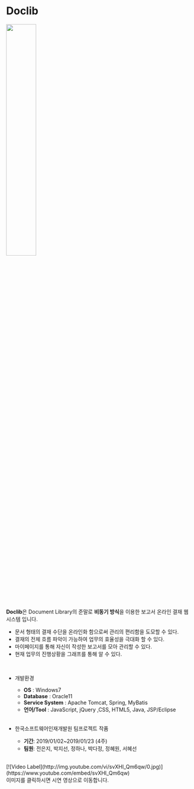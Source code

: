 # Doclib

<img src="https://user-images.githubusercontent.com/43291706/54088909-456e4f00-43a6-11e9-93e7-8a53e1b33f98.png" width="40%"></img>


**Doclib**은 Document Library의 준말로 **비동기 방식**을 이용한 보고서 온라인 결재 웹 시스템 입니다.<br>
*	문서 형태의 결재 수단을 온라인화 함으로써 관리의 편리함을 도모할 수 있다.
*	결재의 전체 흐름 파악이 가능하여 업무의 효율성을 극대화 할 수 있다.
*	마이페이지를 통해 자신이 작성한 보고서를 모아 관리할 수 있다.
*	현재 업무의 진행상황을 그래프를 통해 알 수 있다.

<br>

- 개발환경

  - **OS** : Windows7
  * **Database** : Oracle11
  + **Service System** : Apache Tomcat, Spring, MyBatis
  + **언어/Tool** : JavaScript, jQuery ,CSS, HTML5, Java, JSP/Eclipse
  
  <br>
  
- 한국소프트웨어인재개발원 팀프로젝트 작품
  - **기간**: 2019/01/02~2019/01/23 (4주)
  * **팀원**: 전은지, 박지선, 정하나, 박다정, 정혜원, 서혜선
  
 
<br>
[![Video Label](http://img.youtube.com/vi/svXHI_Qm6qw/0.jpg)](https://www.youtube.com/embed/svXHI_Qm6qw)<br>
이미지를 클릭하시면 시연 영상으로 이동합니다. 
